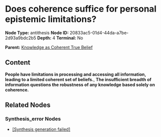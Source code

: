 # Does coherence suffice for personal epistemic limitations?

**Node Type:** antithesis
**Node ID:** 20833ac5-01d4-44da-a7be-2d93a9bdc2b5
**Depth:** 4
**Terminal:** No

**Parent:** [Knowledge as Coherent True Belief](knowledge-as-coherent-true-belief-synthesis-788838f1-f6a9-49d1-934f-e88e208e83d7.md)

## Content

**People have limitations in processing and accessing all information, leading to a limited coherent set of beliefs.**, **The insufficient breadth of information questions the robustness of any knowledge based solely on coherence.**

## Related Nodes

### Synthesis_error Nodes

- [[Synthesis generation failed]](synthesis-generation-failed-synthesis-error-118178e8-30ce-438e-a545-8acfde84d62c.md)
